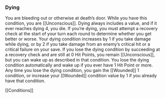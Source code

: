 ### Dying

You are bleeding out or otherwise at death’s door. While you have this condition, you are [[Unconscious]]. Dying always includes a value, and if it ever reaches dying 4, you die. If you’re dying, you must attempt a recovery check at the start of your turn each round to determine whether you get better or worse. Your dying condition increases by 1 if you take damage while dying, or by 2 if you take damage from an enemy’s critical hit or a critical failure on your save.
If you lose the dying condition by succeeding at a recovery check and are still at 0 Hit Points, you remain [[Unconscious]], but you can wake up as described in that condition. You lose the dying condition automatically and wake up if you ever have 1 Hit Point or more. Any time you lose the dying condition, you gain the [[Wounded]] 1 condition, or increase your [[Wounded]] condition value by 1 if you already have that condition.

[[Conditions]]